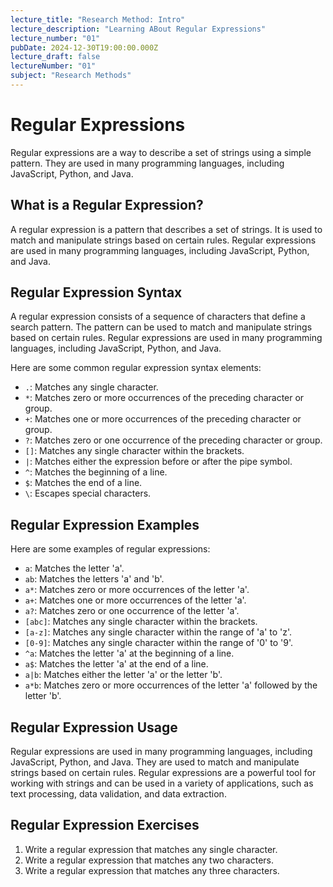 ```yaml
---
lecture_title: "Research Method: Intro"
lecture_description: "Learning ABout Regular Expressions"
lecture_number: "01"
pubDate: 2024-12-30T19:00:00.000Z
lecture_draft: false
lectureNumber: "01"
subject: "Research Methods"
---
```


# Regular Expressions

Regular expressions are a way to describe a set of strings using a simple pattern. They are used in many programming languages, including JavaScript, Python, and Java.

## What is a Regular Expression?

A regular expression is a pattern that describes a set of strings. It is used to match and manipulate strings based on certain rules. Regular expressions are used in many programming languages, including JavaScript, Python, and Java.

## Regular Expression Syntax

A regular expression consists of a sequence of characters that define a search pattern. The pattern can be used to match and manipulate strings based on certain rules. Regular expressions are used in many programming languages, including JavaScript, Python, and Java.

Here are some common regular expression syntax elements:

- `.`: Matches any single character.
- `*`: Matches zero or more occurrences of the preceding character or group.
- `+`: Matches one or more occurrences of the preceding character or group.
- `?`: Matches zero or one occurrence of the preceding character or group.
- `[]`: Matches any single character within the brackets.
- `|`: Matches either the expression before or after the pipe symbol.
- `^`: Matches the beginning of a line.
- `$`: Matches the end of a line.
- `\`: Escapes special characters.

## Regular Expression Examples

Here are some examples of regular expressions:

- `a`: Matches the letter 'a'.
- `ab`: Matches the letters 'a' and 'b'.
- `a*`: Matches zero or more occurrences of the letter 'a'.
- `a+`: Matches one or more occurrences of the letter 'a'.
- `a?`: Matches zero or one occurrence of the letter 'a'.
- `[abc]`: Matches any single character within the brackets.
- `[a-z]`: Matches any single character within the range of 'a' to 'z'.
- `[0-9]`: Matches any single character within the range of '0' to '9'.
- `^a`: Matches the letter 'a' at the beginning of a line.
- `a$`: Matches the letter 'a' at the end of a line.
- `a|b`: Matches either the letter 'a' or the letter 'b'.
- `a*b`: Matches zero or more occurrences of the letter 'a' followed by the letter 'b'.

## Regular Expression Usage

Regular expressions are used in many programming languages, including JavaScript, Python, and Java. They are used to match and manipulate strings based on certain rules. Regular expressions are a powerful tool for working with strings and can be used in a variety of applications, such as text processing, data validation, and data extraction.

## Regular Expression Exercises

1. Write a regular expression that matches any single character.
2. Write a regular expression that matches any two characters.
3. Write a regular expression that matches any three characters.
